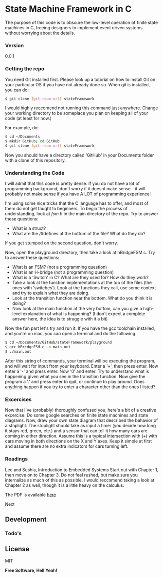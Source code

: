 State Machine Framework in C
============================

The purpose of this code is to obscure the low-level operation of finite state machines in C, freeing designers to implement event driven systems without worrying about the details. 


### Version
0.0.1

### Getting the repo

You need Git installed first. Please look up a tutorial on how to install Git on your particular OS if you have not already done so. When git is installed, you can do:

```sh
$ git clone [git-repo-url] stateFramework
```

I would highly reccomend not running this command just anywhere. Change your working directory to be someplace you plan on keeping all of your code (at least for now.)

For example, do:
```sh
$ cd ~/Documents
$ mkdir GitHub; cd GitHub
$ git clone [git-repo-url] stateFramework
```

Now you should have a directory called 'GitHub' in your Documents folder with a clone of this repository.

### Understanding the Code
I will admit that this code is pretty dense. If you do not have a lot of programming background, don't worry if it doesnt make sense - it will probably not make sense if you have A LOT of programming experience! 

I'm using some nice tricks that the C language has to offer, and most of them do not get taught to beginners. To begin the process of understanding, look at 
*fsm.h* in the main directory of the repo. Try to answer these questions:

- What is a struct?
- What are the /#defines at the bottom of the file? What do they do?

If you get stumped on the second question, don't worry.

Now, open the playground directory, then take a look at hBridgeFSM.c. Try to answer these questions:

- What is an FSM? (not a programming question)
- What is an H-bridge (not a programming question)
- What is a 'Switch' in C? What are they used for? How do they work?
- Take a look at the function implementations at the top of the files (the ones with 'switches'). Look at the functions they call, use some context and try to explain what they are doing.
- Look at the transition function near the bottom. What do you think it is doing?
- Now look at the main function at the very bottom, can you give a high-level explanation of what is happening? (I don't expect a complete answer here, the idea is to struggle with it a bit)

Now the fun part let's try and run it. If you have the gcc toolchain installed, and you're on mac, you can open a terminal and do the following:

```sh
$ cd ~/Documents/GitHub/stateFramework/playground
$ gcc hBridgeFSM.c -o main.out
$ ./main.out
```

After this string of commands, your terminal will be executing the program, and will wait for input from your keyboard. Enter a '+', then press enter. 
Now enter a '-' and press enter. Now '0' and enter. Try to understand what is happening given what you see in the transition function. Now give the program a '.' and press enter to quit, or continue to play around. Does anything happen if you try to enter a character other than the ones I listed?

### Excercises

Now that I've (probably) thoroughly confused you, here's a bit of a creative excercise. Do some google searches on finite state machines and state diagrams. Now, draw your own state diagram that described the bahavior of a stoplight. The stoplight should take as input a timer (you decide how long it stays red, green, etc.) and a sensor that can tell it how many cars are coming in either direction. Assume this is a typical intersection with (+) with cars moving in both directions on the X and Y axes. Keep it simple at first and assume there are no extra indicators for cars turning left.

### Readings 
Lee and Seshia, Introduction to Embedded Systems
Start out with Chapter 1, then move on to Chapter 3. Do not feel rushed, but make sure you internalize as much of this as possible. I would reccomend taking a look at Chapter 2 as well, though it is a little heavy on the calculus.

The PDF is available [here](http://leeseshia.org)

Next
## Development

### Todo's


License
----

MIT

**Free Software, Hell Yeah!**
